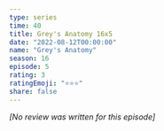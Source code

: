 ```yaml
---
type: series
time: 40
title: Grey's Anatomy 16x5
date: "2022-08-12T00:00:00"
name: "Grey's Anatomy"
season: 16
episode: 5
rating: 3
ratingEmoji: "⭐️⭐️⭐️"
share: false
---
```


_[No review was written for this episode]_
